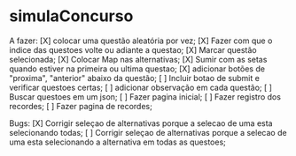 # simulaConcurso

A fazer:
[X] colocar uma questão aleatória por vez;
[X] Fazer com que o indice das questoes volte ou adiante a questao;
[X] Marcar questão selecionada;
[X] Colocar Map nas alternativas;
[X] Sumir com as setas quando estiver na primeira ou ultima questao;
[X] adicionar botões de "proxima", "anterior" abaixo da questão;
[ ] Incluir botao de submit e verificar questoes certas;
[ ] adicionar observação em cada questão;
[ ] Buscar questoes em um json;
[ ] Fazer pagina inicial;
[ ] Fazer registro dos recordes;
[ ] Fazer pagina de recordes;

Bugs:
[X] Corrigir seleçao de alternativas porque a selecao de uma esta selecionando todas;
[ ] Corrigir seleçao de alternativas porque a selecao de uma esta selecionando a alternativa em todas as questoes;
